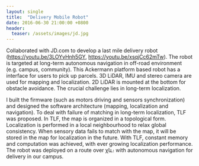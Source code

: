 ```yaml
---
layout: single
title:  "Delivery Mobile Robot"
date: 2016-06-30 21:00:00 +0800
header:
  teaser: /assets/images/jd.jpg
---
```


Collaborated with JD.com to develop a last mile delivery robot (https://youtu.be/3LOYvHnh5GY, https://youtu.be/xsqjCc62mTw). The robot is targeted at long-term autonomous navigation in off-road environment (e.g. campus, community). This Ackermann platform based robot has a interface for users to pick up parcels. 3D LiDAR, IMU and stereo camera are used for mapping and localization. 2D LiDAR is mounted at the bottom for obstacle avoidance. The crucial challenge lies in long-term localization.

I built the firmware (such as motors driving and sensors synchronization) and designed the software architecture (mapping, localization and navigation). To deal with failure of matching in long-term localization, TLF was proposed. In TLF, the map is organized in a topological form. Localization is performed in a local neighbourhood to relax global consistency. When sensory data fails to match with the map, it will be stored in the map for localization in the future. With TLF, constant memory and computation was achieved, with ever growing localization performance. The robot was deployed on a route over χև։ with autonomous navigation for delivery in our campus.
